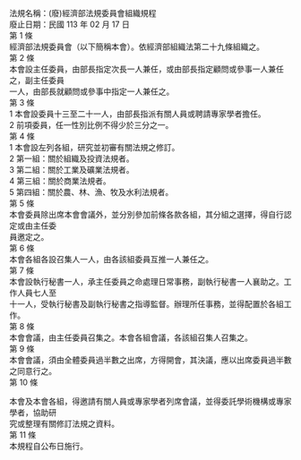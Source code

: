 法規名稱：(廢)經濟部法規委員會組織規程  
廢止日期：民國 113 年 02 月 17 日  
第 1 條  
經濟部法規委員會（以下簡稱本會）。依經濟部組織法第二十九條組織之。  
第 2 條  
本會設主任委員，由部長指定次長一人兼任，或由部長指定顧問或參事一人兼任之，副主任委員  
一人，由部長就顧問或參事中指定一人兼任之。  
第 3 條  
1 本會設委員十三至二十一人，由部長指派有關人員或聘請專家學者擔任。  
2 前項委員，任一性別比例不得少於三分之一。  
第 4 條  
1 本會設左列各組，研究並初審有關法規之修訂。  
2 第一組：關於組織及投資法規者。  
3 第二組：關於工業及礦業法規者。  
4 第三組：關於商業法規者。  
5 第四組：關於農、林、漁、牧及水利法規者。  
第 5 條  
本會委員除出席本會會議外，並分別參加前條各款各組，其分組之選擇，得自行認定或由主任委  
員邀定之。  
第 6 條  
本會各組各設召集人一人，由各該組委員互推一人兼任之。  
第 7 條  
本會設執行秘書一人，承主任委員之命處理日常事務，副執行秘書一人襄助之。工作人員七人至  
十一人，受執行秘書及副執行秘書之指導監督。辦理所任事務，並得配置於各組工作。  
第 8 條  
本會會議，由主任委員召集之。本會各組會議，各該組召集人召集之。  
第 9 條  
本會會議，須由全體委員過半數之出席，方得開會，其決議，應以出席委員過半數之同意行之。  
第 10 條  


本會及本會各組，得邀請有關人員或專家學者列席會議，並得委託學術機構或專家學者，協助研  
究或整理有關修訂法規之資料。  
第 11 條  
本規程自公布日施行。  


